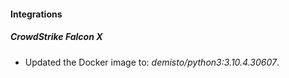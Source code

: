 #### Integrations
##### CrowdStrike Falcon X
- Updated the Docker image to: *demisto/python3:3.10.4.30607*.
